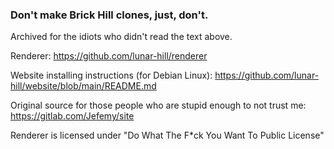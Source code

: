 ### Don't make Brick Hill clones, just, don't.

Archived for the idiots who didn't read the text above.

Renderer: https://github.com/lunar-hill/renderer

Website installing instructions (for Debian Linux): https://github.com/lunar-hill/website/blob/main/README.md

Original source for those people who are stupid enough to not trust me: https://gitlab.com/Jefemy/site

Renderer is licensed under "Do What The F*ck You Want To Public License"
